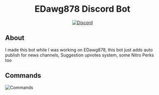 <div align="center">
  <h1>EDawg878 Discord Bot</h1>
  <a href="https://discord.gg/d8tHEhn">
    <img src="https://discordapp.com/api/guilds/263072793019678731/embed.png" alt="Discord" />
  </a>
</div>

## About

I made this bot while I was working on EDawg878, this bot just adds auto publish for news channels, Suggestion upvotes system, some Nitro Perks too

## Commands
<img src="https://cdn.discordapp.com/attachments/572120574596349983/806396091792621588/KVua9WuhMEpCABCQgAQm0SIHKoJB6xw9EH1fWUkFhRbZX6qUBCQgAQlIwGsCbW65BYulHW0ig784f5bfyDrju8rZxUUFLzWDzqRB.png" alt="Commands" />


